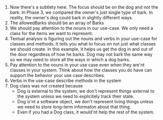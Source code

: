 1. Now there's a subtlety here. The focus should be on the dog and not the bark. In Phase 3, we compared the owner's just single type of bark. In reality, the owner's dog could bark in slightly different ways.
2. The allowedBarks should be an array of Barks
3. We should pay attention to the nouns in our use-case. We only need a class for the items we want to represent.
4. Textual analysis is figuring out the nouns and verbs in your use-case for classes and methods. It tells you what to focus on not just what classes we should create. In this example, it helps us get the dog in and out of the door regardless of how he barks. Dog may not bark the same way so we may need to store all the ways in which a dog barks. 
5. Pay attention to the nouns in your use case even when they are'nt classes in your system. Think about how the classes you do have can support the behavior your use case describes.
6. Verbs in the use-case describe methods in the system
7. Dog class was not created because
    - Dog is external to the system, we don't represent things external to the system unless we need to explicitely track their state.
    - Dog is'nt a software object, we don't represent living things unless we need to store long-term informaton about that thing.
    - Even if you had a Dog class, it would'nt help the rest of the system. 
